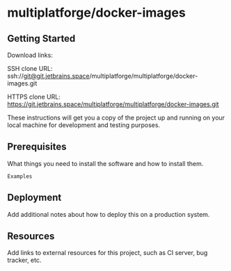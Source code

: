 # multiplatforge/docker-images



## Getting Started

Download links:

SSH clone URL: ssh://git@git.jetbrains.space/multiplatforge/multiplatforge/docker-images.git

HTTPS clone URL: https://git.jetbrains.space/multiplatforge/multiplatforge/docker-images.git



These instructions will get you a copy of the project up and running on your local machine for development and testing purposes.

## Prerequisites

What things you need to install the software and how to install them.

```
Examples
```

## Deployment

Add additional notes about how to deploy this on a production system.

## Resources

Add links to external resources for this project, such as CI server, bug tracker, etc.